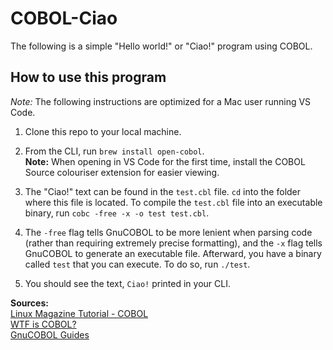 # COBOL-Ciao

The following is a simple "Hello world!" or "Ciao!" program using COBOL.

## How to use this program

 *Note:* The following instructions are optimized for a Mac user running VS Code.

1. Clone this repo to your local machine.

1. From the CLI, run `brew install open-cobol`.<br/>
 **Note:** When opening in VS Code for the first time, install the COBOL Source colouriser extension for easier viewing.
1. The "Ciao!" text can be found in the `test.cbl` file. `cd` into the folder where this file is located. To compile the `test.cbl` file into an executable binary, run `cobc -free -x -o test test.cbl`.
1. The `-free` flag tells GnuCOBOL to be more lenient when parsing code (rather than requiring extremely precise formatting), and the `-x` flag tells GnuCOBOL to generate an executable file. Afterward, you have a binary called `test` that you can execute. To do so, run `./test`.
1. You should see the text, `Ciao!` printed in your CLI.

**Sources:**<br/>
[Linux Magazine Tutorial - COBOL](https://www.linux-magazine.com/Issues/2017/204/Tutorials-COBOL#article_l2)<br/>
[WTF is COBOL?](https://youtu.be/TKOr43VmlC0)<br/>
[GnuCOBOL Guides](https://open-cobol.sourceforge.io/)<br/>